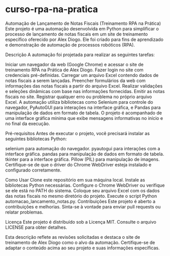 # curso-rpa-na-pratica
Automação de Lançamento de Notas Fiscais (Treinamento RPA na Prática)
Este projeto é uma automação desenvolvida em Python para simplificar o processo de lançamento de notas fiscais em um site de treinamento específico oferecido por Alex Diogo. Ele foi criado para fins de aprendizado e demonstração de automação de processos robóticos (RPA).

Descrição
A automação foi projetada para realizar as seguintes tarefas:

Iniciar um navegador da web (Google Chrome) e acessar o site de treinamento RPA na Prática de Alex Diogo.
Fazer login no site com credenciais pré-definidas.
Carregar um arquivo Excel contendo dados de notas fiscais a serem lançadas.
Preencher formulários da web com informações das notas fiscais a partir do arquivo Excel.
Realizar validações e seleções dinâmicas com base nas informações fornecidas.
Emitir as notas fiscais no site.
Registrar qualquer erro ou problema no próprio arquivo Excel.
A automação utiliza bibliotecas como Selenium para controle do navegador, PyAutoGUI para interações na interface gráfica, e Pandas para manipulação de dados em formato de tabela. O projeto é acompanhado de uma interface gráfica mínima que exibe mensagens informativas no início e no final da execução.

Pré-requisitos
Antes de executar o projeto, você precisará instalar as seguintes bibliotecas Python:

selenium para automação do navegador.
pyautogui para interações com a interface gráfica.
pandas para manipulação de dados em formato de tabela.
tkinter para a interface gráfica.
Pillow (PIL) para manipulação de imagens.
Certifique-se de que o driver do Chrome WebDriver esteja instalado e configurado corretamente.

Como Usar
Clone este repositório em sua máquina local.
Instale as bibliotecas Python necessárias.
Configure o Chrome WebDriver ou verifique se ele está no PATH do sistema.
Coloque seu arquivo Excel com os dados das notas fiscais no mesmo diretório do projeto.
Execute o script Python automacao_lancamento_notas.py.
Contribuições
Este projeto é aberto a contribuições e melhorias. Sinta-se à vontade para enviar pull requests ou relatar problemas.

Licença
Este projeto é distribuído sob a Licença MIT. Consulte o arquivo LICENSE para obter detalhes.

Esta descrição reflete as revisões solicitadas e destaca o site de treinamento de Alex Diogo como o alvo da automação. Certifique-se de adaptar o conteúdo acima ao seu projeto e suas informações específicas.





